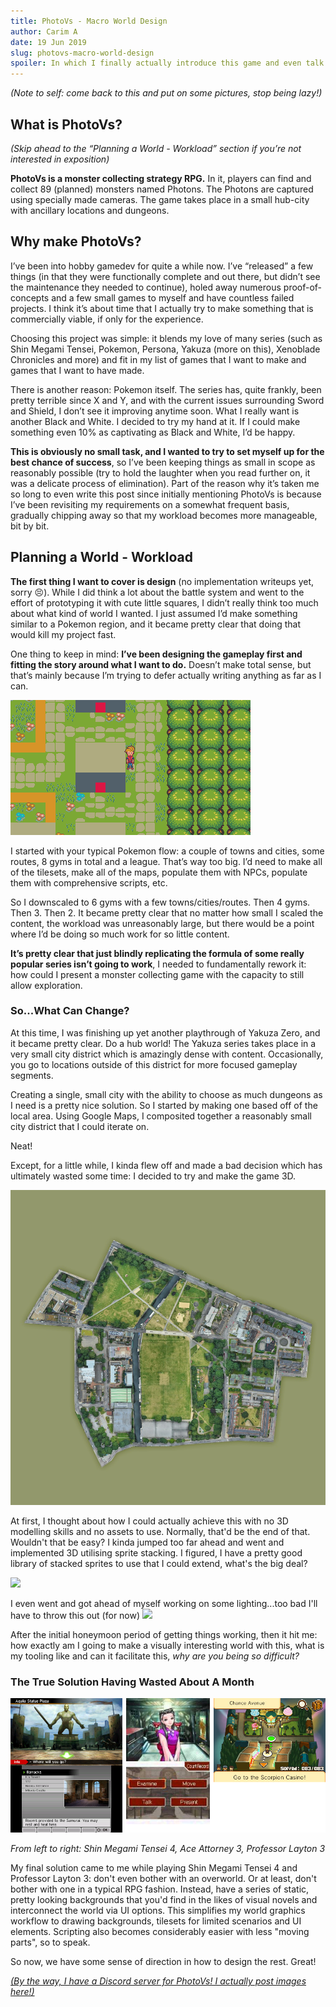 ```yaml
---
title: PhotoVs - Macro World Design
author: Carim A
date: 19 Jun 2019
slug: photovs-macro-world-design
spoiler: In which I finally actually introduce this game and even talk a bit about my design decisions.
---
```


*(Note to self: come back to this and put on some pictures, stop being lazy!)*

## What is PhotoVs?
*(Skip ahead to the “Planning a World - Workload” section if you’re not interested in exposition)*

**PhotoVs is a monster collecting strategy RPG.** In it, players can find and collect 89 (planned) monsters named Photons. The Photons are captured using specially made cameras. The game takes place in a small hub-city with ancillary locations and dungeons.

## Why make PhotoVs?
I’ve been into hobby gamedev for quite a while now. I’ve “released” a few things (in that they were functionally complete and out there, but didn’t see the maintenance they needed to continue), holed away numerous proof-of-concepts and a few small games to myself and have countless failed projects. I think it’s about time that I actually try to make something that is commercially viable, if only for the experience.

Choosing this project was simple: it blends my love of many series (such as Shin Megami Tensei, Pokemon, Persona, Yakuza (more on this), Xenoblade Chronicles and more) and fit in my list of games that I want to make and games that I want to have made.

There is another reason: Pokemon itself. The series has, quite frankly, been pretty terrible since X and Y, and with the current issues surrounding Sword and Shield, I don’t see it improving anytime soon. What I really want is another Black and White. I decided to try my hand at it. If I could make something even 10% as captivating as Black and White, I’d be happy.

**This is obviously no small task, and I wanted to try to set myself up for the best chance of success**, so I’ve been keeping things as small in scope as reasonably possible (try to hold the laughter when you read further on, it was a delicate process of elimination). Part of the reason why it’s taken me so long to even write this post since initially mentioning PhotoVs is because I’ve been revisiting my requirements on a somewhat frequent basis, gradually chipping away so that my workload becomes more manageable, bit by bit.

## Planning a World - Workload
**The first thing I want to cover is design** (no implementation writeups yet, sorry 😣). While I did think a lot about the battle system and went to the effort of prototyping it with cute little squares, I didn’t really think too much about what kind of world I wanted. I just assumed I’d make something similar to a Pokemon region, and it became pretty clear that doing that would kill my project fast.

One thing to keep in mind: **I’ve been designing the gameplay first and fitting the story around what I want to do.** Doesn’t make total sense, but that’s mainly because I’m trying to defer actually writing anything as far as I can. 

![](overworld.png)

I started with your typical Pokemon flow: a couple of towns and cities, some routes, 8 gyms in total and a league. That’s way too big. I’d need to make all of the tilesets, make all of the maps, populate them with NPCs, populate them with comprehensive scripts, etc.

So I downscaled to 6 gyms with a few towns/cities/routes. Then 4 gyms. Then 3. Then 2. It became pretty clear that no matter how small I scaled the content, the workload was unreasonably large, but there would be a point where I’d be doing so much work for so little content.

**It’s pretty clear that just blindly replicating the formula of some really popular series isn’t going to work**, I needed to fundamentally rework it: how could I present a monster collecting game with the capacity to still allow exploration.

### So...What Can Change?

At this time, I was finishing up yet another playthrough of Yakuza Zero, and it became pretty clear. Do a hub world! The Yakuza series takes place in a very small city district which is amazingly dense with content. Occasionally, you go to locations outside of this district for more focused gameplay segments.

Creating a single, small city with the ability to choose as much dungeons as I need is a pretty nice solution. So I started by making one based off of the local area. Using Google Maps, I composited together a reasonably small city district that I could iterate on.

Neat!

Except, for a little while, I kinda flew off and made a bad decision which has ultimately wasted some time: I decided to try and make the game 3D.

![](not-shoreditch.png)

At first, I thought about how I could actually achieve this with no 3D modelling skills and no assets to use. Normally, that'd be the end of that. Wouldn't that be easy? I kinda jumped too far ahead and went and implemented 3D utilising sprite stacking. I figured, I have a pretty good library of stacked sprites to use that I could extend, what's the big deal?

![](https://giant.gfycat.com/PowerfulThirstyIrishsetter.gif)

I even went and got ahead of myself working on some lighting...too bad I'll have to throw this out (for now)
![](lighting.png)

After the initial honeymoon period of getting things working, then it hit me: how exactly am I going to make a visually interesting world with this, what is my tooling like and can it facilitate this, *why are you being so difficult?*

### The True Solution Having Wasted About A Month

![](some-inspiration.png)

*From left to right: Shin Megami Tensei 4, Ace Attorney 3, Professor Layton 3*

My final solution came to me while playing Shin Megami Tensei 4 and Professor Layton 3: don't even bother with an overworld. Or at least, don't bother with one in a typical RPG fashion. Instead, have a series of static, pretty looking backgrounds that you'd find in the likes of visual novels and interconnect the world via UI options. This simplifies my world graphics workflow to drawing backgrounds, tilesets for limited scenarios and UI elements. Scripting also becomes considerably easier with less "moving parts", so to speak.

So now, we have some sense of direction in how to design the rest. Great!

*[(By the way, I have a Discord server for PhotoVs! I actually post images here!)](https://discord.gg/ew2X8Sy)*
